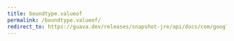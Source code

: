```yaml
---
title: boundtype.valueof
permalink: /boundtype.valueof/
redirect_to: https://guava.dev/releases/snapshot-jre/api/docs/com/google/common/collect/BoundType.html#valueOf-java.lang.String-
---
```

